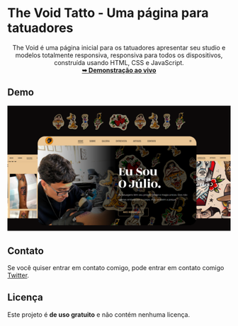 # The Void Tatto - Uma página para tatuadores

<div align="center">
 The Void é uma página inicial para os tatuadores apresentar seu studio e modelos totalmente responsiva, responsiva para todos os dispositivos, construída usando HTML, CSS e JavaScript.
  <br>
  <a href="https://ichumbo.github.io/Tattoo-Julio/"><strong>➥ Demonstração ao vivo</strong></a>
</div>

## Demo

![Pod Desktop Demo](./website-demo-image/desktop.png "Desktop Demo")

## Contato

Se você quiser entrar em contato comigo, pode entrar em contato comigo [Twitter](https://twitter.com/IanMelw).

## Licença

Este projeto é **de uso gratuito** e não contém nenhuma licença.
